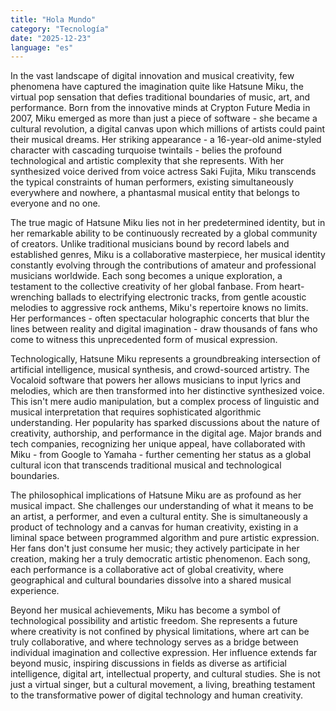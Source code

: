 ```yaml
---
title: "Hola Mundo"
category: "Tecnología"
date: "2025-12-23"
language: "es"
---
```


In the vast landscape of digital innovation and musical creativity, few phenomena have captured the imagination quite like Hatsune Miku, the virtual pop sensation that defies traditional boundaries of music, art, and performance. Born from the innovative minds at Crypton Future Media in 2007, Miku emerged as more than just a piece of software - she became a cultural revolution, a digital canvas upon which millions of artists could paint their musical dreams. Her striking appearance - a 16-year-old anime-styled character with cascading turquoise twintails - belies the profound technological and artistic complexity that she represents. With her synthesized voice derived from voice actress Saki Fujita, Miku transcends the typical constraints of human performers, existing simultaneously everywhere and nowhere, a phantasmal musical entity that belongs to everyone and no one.

The true magic of Hatsune Miku lies not in her predetermined identity, but in her remarkable ability to be continuously recreated by a global community of creators. Unlike traditional musicians bound by record labels and established genres, Miku is a collaborative masterpiece, her musical identity constantly evolving through the contributions of amateur and professional musicians worldwide. Each song becomes a unique exploration, a testament to the collective creativity of her global fanbase. From heart-wrenching ballads to electrifying electronic tracks, from gentle acoustic melodies to aggressive rock anthems, Miku's repertoire knows no limits. Her performances - often spectacular holographic concerts that blur the lines between reality and digital imagination - draw thousands of fans who come to witness this unprecedented form of musical expression.

Technologically, Hatsune Miku represents a groundbreaking intersection of artificial intelligence, musical synthesis, and crowd-sourced artistry. The Vocaloid software that powers her allows musicians to input lyrics and melodies, which are then transformed into her distinctive synthesized voice. This isn't mere audio manipulation, but a complex process of linguistic and musical interpretation that requires sophisticated algorithmic understanding. Her popularity has sparked discussions about the nature of creativity, authorship, and performance in the digital age. Major brands and tech companies, recognizing her unique appeal, have collaborated with Miku - from Google to Yamaha - further cementing her status as a global cultural icon that transcends traditional musical and technological boundaries.

The philosophical implications of Hatsune Miku are as profound as her musical impact. She challenges our understanding of what it means to be an artist, a performer, and even a cultural entity. She is simultaneously a product of technology and a canvas for human creativity, existing in a liminal space between programmed algorithm and pure artistic expression. Her fans don't just consume her music; they actively participate in her creation, making her a truly democratic artistic phenomenon. Each song, each performance is a collaborative act of global creativity, where geographical and cultural boundaries dissolve into a shared musical experience.

Beyond her musical achievements, Miku has become a symbol of technological possibility and artistic freedom. She represents a future where creativity is not confined by physical limitations, where art can be truly collaborative, and where technology serves as a bridge between individual imagination and collective expression. Her influence extends far beyond music, inspiring discussions in fields as diverse as artificial intelligence, digital art, intellectual property, and cultural studies. She is not just a virtual singer, but a cultural movement, a living, breathing testament to the transformative power of digital technology and human creativity.